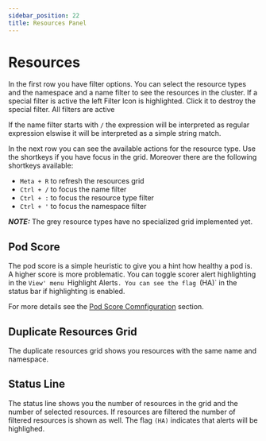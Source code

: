 ```yaml
---
sidebar_position: 22
title: Resources Panel
---
```

# Resources

In the first row you have filter options. You can select the resource types and the namespace and a name filter to see the resources in the cluster. If a special filter is active
the left Filter Icon is highlighted. Click it to destroy the special filter. All filters are active

If the name filter starts with `/` the expression will be interpreted as regular expression elswise it will be interpreted as a simple string match.

In the next row you can see the available actions for the resource type. Use the shortkeys if you
have focus in the grid. Moreover there are the following shortkeys available:

- `Meta + R` to refresh the resources grid
- `Ctrl + /` to focus the name filter
- `Ctrl + :` to focus the resource type filter
- `Ctrl + '` to focus the namespace filter

***NOTE:*** The grey resource types have no specialized grid implemented yet.

## Pod Score

The pod score is a simple heuristic to give you a hint how healthy a pod is. A higher score is more problematic.
You can toggle scorer alert highlighting in the `View' menu `Highlight Alerts`. You can see the flag `(HA)` in the
status bar if highlighting is enabled.

For more details see the [Pod Score Comnfiguration](../configuration/config-pod_-scorer.md) section.

## Duplicate Resources Grid

The duplicate resources grid shows you resources with the same name and namespace. 

## Status Line

The status line shows you the number of resources in the grid and the number of selected resources.
If resources are filtered the number of filtered resources is shown as well.
The flag `(HA)` indicates that alerts will be highlighed.
